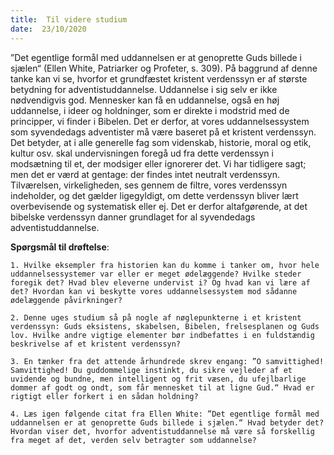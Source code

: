```yaml
---
title:  Til videre studium
date:  23/10/2020
---
```


”Det egentlige formål med uddannelsen er at genoprette Guds billede i sjælen“ (Ellen White, Patriarker og Profeter, s. 309). På baggrund af denne tanke kan vi se, hvorfor et grundfæstet kristent verdenssyn er af største betydning for adventistuddannelse. Uddannelse i sig selv er ikke nødvendigvis god. Mennesker kan få en uddannelse, også en høj uddannelse, i ideer og holdninger, som er direkte i modstrid med de principper, vi finder i Bibelen. Det er derfor, at vores uddannelsessystem som syvendedags adventister må være baseret på et kristent verdenssyn. Det betyder, at i alle generelle fag som videnskab, historie, moral og etik, kultur osv. skal undervisningen foregå ud fra dette verdenssyn i modsætning til et, der modsiger eller ignorerer det. Vi har tidligere sagt; men det er værd at gentage: der findes intet neutralt verdenssyn. Tilværelsen, virkeligheden, ses gennem de filtre, vores verdenssyn indeholder, og det gælder ligegyldigt, om dette verdenssyn bliver lært overbevisende og systematisk eller ej. Det er derfor altafgørende, at det bibelske verdenssyn danner grundlaget for al syvendedags adventistuddannelse.

**Spørgsmål til drøftelse**:

`1.	Hvilke eksempler fra historien kan du komme i tanker om, hvor hele uddannelsessystemer var eller er meget ødelæggende? Hvilke steder foregik det? Hvad blev eleverne undervist i? Og hvad kan vi lære af det? Hvordan kan vi beskytte vores uddannelsessystem mod sådanne ødelæggende påvirkninger?`

`2.	Denne uges studium så på nogle af nøglepunkterne i et kristent verdenssyn: Guds eksistens, skabelsen, Bibelen, frelsesplanen og Guds lov. Hvilke andre vigtige elementer bør indbefattes i en fuldstændig beskrivelse af et kristent verdenssyn?`

`3.	En tænker fra det attende århundrede skrev engang: ”O samvittighed! Samvittighed! Du guddommelige instinkt, du sikre vejleder af et uvidende og bundne, men intelligent og frit væsen, du ufejlbarlige dommer af godt og ondt, som får mennesket til at ligne Gud.“ Hvad er rigtigt eller forkert i en sådan holdning?`

`4.	Læs igen følgende citat fra Ellen White: ”Det egentlige formål med uddannelsen er at genoprette Guds billede i sjælen.“ Hvad betyder det? Hvordan viser det, hvorfor adventistuddannelse må være så forskellig fra meget af det, verden selv betragter som uddannelse?`